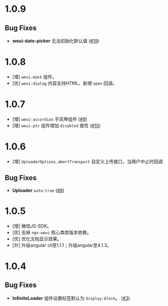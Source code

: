 # 1.0.9

## Bug Fixes

- **weui-date-picker** 无法初始化默认值 ([#19](https://github.com/cipchk/ngx-weui/issues/19))

# 1.0.8

- [增] `weui-mask` 组件。
- [优] `weui-dialog` 内容支持HTML，新增 `open` 回调。

# 1.0.7

- [增] `weui-accordion` 手风琴组件 ([#9](https://github.com/cipchk/ngx-weui/issues/9))
- [增] `weui-ptr` 组件增加 `disabled` 属性 ([#10](https://github.com/cipchk/ngx-weui/issues/10))

# 1.0.6

- [增] `UploaderOptions.abortTransport` 自定义上传接口，当用户中止时回调

## Bug Fixes

- **Uploader** `auto:true` ([#8](https://github.com/cipchk/ngx-weui/issues/8))


# 1.0.5

- [增] 微信JS-SDK。
- [优] 去掉 `ngx-weui` 核心类库版本依赖。
- [优] 优化文档显示效果。
- [升] 升级angular cli至1.1.1；升级angular至4.1.3。

# 1.0.4

## Bug Fixes

- **InfiniteLoader** 组件设置标签默认为 `display:block`。 ([#3](https://github.com/cipchk/ngx-weui/issues/3))

